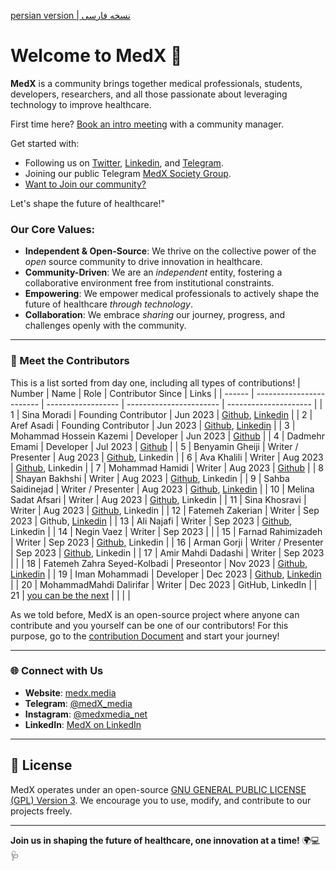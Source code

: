 [persian version | نسخه فارسی](https://github.com/MedX-Media/.github/blob/main/profile/PersianREADME.md)

# Welcome to MedX 🌟

**MedX** is a community brings together medical professionals, students, developers, researchers, and all those passionate about leveraging technology to improve healthcare.

First time here? [Book an intro meeting](https://calendly.com/medxmedia1/intro-meetings) with a community manager.

Get started with:

- Following us on [Twitter](https://x.com/MedX_Media), [Linkedin](https://www.linkedin.com/company/medxstartup), and [Telegram](https://t.me/MedX_Media).
- Joining our public Telegram [MedX Society Group](https://t.me/+Q3hJZwT1vWM2N2Q0).
- [Want to Join our community?](https://docs.google.com/forms/d/e/1FAIpQLSchy8Nra0ybRNamdficPhiwwv11_py6OKZAfjQFczpLP2tyUg/viewform?usp=sharing)

Let's shape the future of healthcare!"

### Our Core Values:

- **Independent & Open-Source**: We thrive on the collective power of the *open* source community to drive innovation in healthcare.
- **Community-Driven**: We are an *independent* entity, fostering a collaborative environment free from institutional constraints.
- **Empowering**: We empower medical professionals to actively shape the future of healthcare *through technology*.
- **Collaboration**: We embrace *sharing* our journey, progress, and challenges openly with the community.

---

### 👥 Meet the Contributors

This is a list sorted from day one, including all types of contributions!
| Number | Name                     | Role                 | Contributor Since            | Links                 |
| ------ | ------------------------ | ------------------   | ----------------------- | --------------------- |
| 1      | Sina Moradi              | Founding Contributor | Jun 2023  | [Github](https://github.com/sinusealpha), [Linkedin](https://www.linkedin.com/in/sinusealpha/) |
| 2      | Aref Asadi               | Founding Contributor | Jun 2023  | [Github](https://github.com/aref-asadi), [Linkedin]() |
| 3      | Mohammad Hossein Kazemi  | Developer            | Jun 2023  | [Github](https://github.com/hossein-kazzemi) |
| 4      | Dadmehr Emami            | Developer            | Jul 2023  | [Github](https://github.com/BDadmehr0) |
| 5      | Benyamin Gheiji          | Writer / Presenter   | Aug 2023  | [Github](https://github.com/BenyGH2003), Linkedin |
| 6      | Ava Khalili              | Writer               | Aug 2023  | [Github](https://github.com/AvaKhA), Linkedin |
| 7      | Mohammad Hamidi          | Writer               | Aug 2023  | [Github](https://github.com/hamidics50) |
| 8      | Shayan Bakhshi           | Writer               | Aug 2023  | [Github](https://github.com/ShayanpharmaKUMS), Linkedin |
| 9      | Sahba Saidinejad         | Writer / Presenter   | Aug 2023  | [Github](https://github.com/saidinejad), [Linkedin](https://www.linkedin.com/in/sahba-saeidinejad) |
| 10     | Melina Sadat Afsari      | Writer               | Aug 2023  | [Github](https://github.com/Melina-Sadat-Afsari), Linkedin |
| 11     | Sina Khosravi            | Writer               | Aug 2023  | [Github](https://github.com/khosravisina), Linkedin |
| 12     | Fatemeh Zakerian         | Writer               | Sep 2023  | Github, [Linkedin](https://www.linkedin.com/in/ftme-zakerian/) |
| 13     | Ali Najafi               | Writer               | Sep 2023  | [Github](https://github.com/S-AliNajafi), Linkedin         |
| 14     | Negin Vaez               | Writer               | Sep 2023  |   |
| 15     | Farnad Rahimizadeh       | Writer               | Sep 2023  | [Github](https://github.com/FarnadRahimizadeh), Linkedin   |
| 16     | Arman Gorji              | Writer / Presenter   | Sep 2023  | [Github](https://github.com/gorjiarman), Linkedin |
| 17     | Amir Mahdi Dadashi       | Writer               | Sep 2023  |   |
| 18     | Fatemeh Zahra Seyed-Kolbadi  | Preseontor       | Nov 2023  | [Github](https://github.com/Fatemeh-ZSK), [Linkedin](https://www.linkedin.com/in/fatemeh-zahra-seyed-kolbadi-606953213/) |
| 19     | Iman Mohammadi       | Developer               | Dec 2023   | [Github](https://github.com/Imanm02), [Linkedin](https://www.linkedin.com/in/imanmohammadi02/) |
| 20     | MohammadMahdi Dalirifar       | Writer               | Dec 2023   | GitHub, LinkedIn  |
| 21 | [you can be the next](https://docs.google.com/forms/d/e/1FAIpQLSchy8Nra0ybRNamdficPhiwwv11_py6OKZAfjQFczpLP2tyUg/viewform?usp=header)  |         |   |  |

As we told before, MedX is an open-source project where anyone can contribute and you yourself can be one of our contributors! For this purpose, go to the [contribution Document](https://github.com/MedX-Media/MedX/blob/main/CONTRIBUTING.md) and start your journey!

---

### 🌐 Connect with Us

- **Website**: [medx.media](https://www.medx.media)
- **Telegram**: [@medX_media](https://t.me/MedX_Media)
- **Instagram**: [@medxmedia_net](https://www.instagram.com/medxmedia_net)
- **LinkedIn**: [MedX on LinkedIn](https://www.linkedin.com/company/medxstartup)

---

## 📜 License

MedX operates under an open-source [GNU GENERAL PUBLIC LICENSE (GPL) Version 3](https://github.com/MedX-Media/MedX?tab=GPL-3.0-1-ov-file#GPL-3.0-1-ov-file). We encourage you to use, modify, and contribute to our projects freely.

---

**Join us in shaping the future of healthcare, one innovation at a time!** 🌍💻🩺
